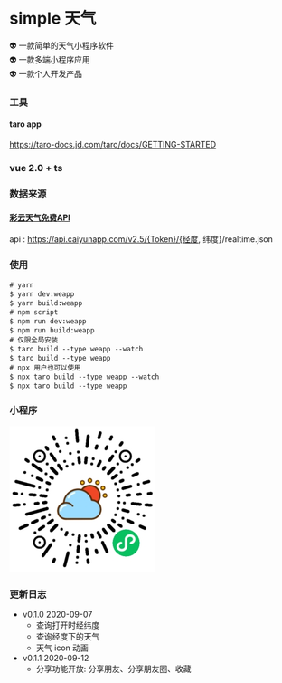 # simple 天气
👽 一款简单的天气小程序软件  
👽 一款多端小程序应用  
👽 一款个人开发产品  

### 工具
#### taro app
https://taro-docs.jd.com/taro/docs/GETTING-STARTED
### vue 2.0 + ts

### 数据来源
#### [彩云天气免费API](https://dashboard.caiyunapp.com)
api : https://api.caiyunapp.com/v2.5/{Token}/{经度, 纬度}/realtime.json

### 使用
``````
# yarn
$ yarn dev:weapp
$ yarn build:weapp
# npm script
$ npm run dev:weapp
$ npm run build:weapp
# 仅限全局安装
$ taro build --type weapp --watch
$ taro build --type weapp
# npx 用户也可以使用
$ npx taro build --type weapp --watch
$ npx taro build --type weapp
``````

### 小程序
![code](./logo/wx-app-code.jpg)

### 更新日志
- v0.1.0 2020-09-07
  - 查询打开时经纬度
  - 查询经度下的天气
  - 天气 icon 动画
- v0.1.1 2020-09-12
  - 分享功能开放: 分享朋友、分享朋友圈、收藏
